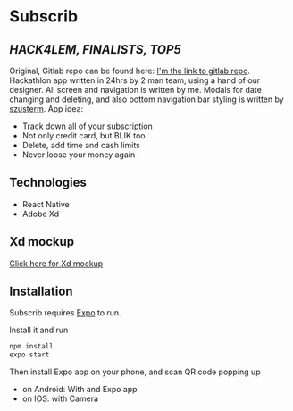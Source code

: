 # Subscrib
## _HACK4LEM, FINALISTS, TOP5_
Original, Gitlab repo can be found here:  [I'm the link to gitlab repo](https://gitlab.com/solvro-hack/mobile).
Hackathlon app written in 24hrs by 2 man team, using a hand of our designer.
All screen and navigation is written by me. Modals for date changing and deleting, and also bottom navigation bar styling is written by [szusterm](https://gitlab.com/szusterm).
App idea:
- Track down all of your subscription
- Not only credit card, but BLIK too
- Delete, add time and cash limits
- Never loose your money again

## Technologies

- React Native
- Adobe Xd

## Xd mockup

[Click here for Xd mockup](https://xd.adobe.com/view/32ea0a38-b4fb-449b-841e-fd621311a14c-67b9/screen/041f2f68-b759-40a9-97c4-b4d442be2fc3/specs/?fbclid=IwAR1Rr4FPdXaXy0p1DoJ8Rx3lbyBuvPPaWA_g4jxUhXNzEUuRnsrhI8UZPD4)

## Installation

Subscrib requires [Expo](https://expo.io/) to run.

Install it and run

```sh
npm install
expo start
```
Then install Expo app on your phone, and scan QR code popping up
- on Android: With and Expo app
- on IOS: with Camera


